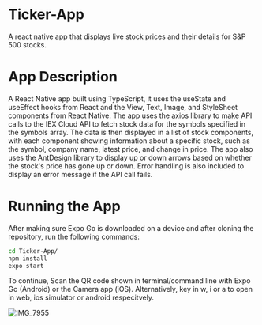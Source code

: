 # Ticker-App
A react native app that displays live stock prices and their details for S&P 500 stocks.

# App Description
A React Native app built using TypeScript, it uses the useState and useEffect hooks from React and the View, Text, Image, and StyleSheet components from React Native. The app uses the axios library to make API calls to the IEX Cloud API to fetch stock data for the symbols specified in the symbols array. The data is then displayed in a list of stock components, with each component showing information about a specific stock, such as the symbol, company name, latest price, and change in price. The app also uses the AntDesign library to display up or down arrows based on whether the stock's price has gone up or down. Error handling is also included to display an error message if the API call fails.

# Running the App
After making sure Expo Go is downloaded on a device and after cloning the repository, run the following commands:

```bash
cd Ticker-App/
npm install
expo start
```
To continue, Scan the QR code shown in terminal/command line with Expo Go (Android) or the Camera app (iOS). Alternatively, key in w, i or a to open in web, ios simulator or android respecitvely.

![IMG_7955](https://user-images.githubusercontent.com/65294826/214460528-3a17f63b-9f19-4238-b12c-8e844f949d5e.jpeg)



